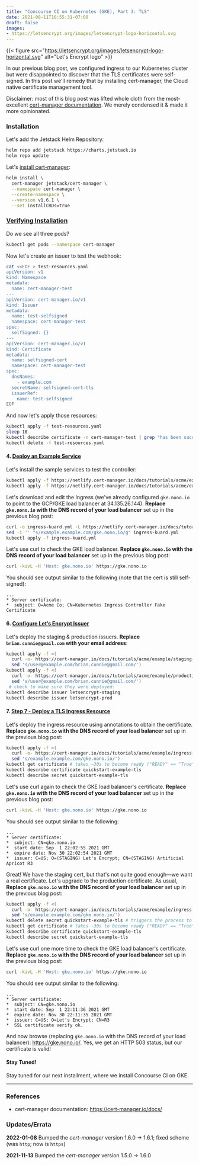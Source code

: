 ```yaml
---
title: "Concourse CI on Kubernetes (GKE), Part 3: TLS"
date: 2021-08-11T16:55:31-07:00
draft: false
images:
- https://letsencrypt.org/images/letsencrypt-logo-horizontal.svg
---
```


{{< figure src="https://letsencrypt.org/images/letsencrypt-logo-horizontal.svg" alt="Let's Encrypt logo" >}}

In our previous blog post, we configured ingress to our Kubernetes cluster but
were disappointed to discover that the TLS certificates were self-signed. In
this post we'll remedy that by installing cert-manager, the Cloud native
certificate management tool.

Disclaimer: most of this blog post was lifted whole cloth from the
most-excellent [cert-manager documentation](https://cert-manager.io/docs/).
We merely condensed it & made it more opinionated.

### Installation

Let's add the Jetstack Helm Repository:

```bash
helm repo add jetstack https://charts.jetstack.io
helm repo update
```

Let's [install cert-manager](https://cert-manager.io/docs/installation/helm/#4-install-cert-manager):

```bash
helm install \
  cert-manager jetstack/cert-manager \
  --namespace cert-manager \
  --create-namespace \
  --version v1.6.1 \
  --set installCRDs=true
```

### [Verifying Installation](https://cert-manager.io/docs/installation/verify/#manual-verification)

Do we see all three pods?

```bash
kubectl get pods --namespace cert-manager
```

Now let's create an issuer to test the webhook:
```bash
cat <<EOF > test-resources.yaml
apiVersion: v1
kind: Namespace
metadata:
  name: cert-manager-test
---
apiVersion: cert-manager.io/v1
kind: Issuer
metadata:
  name: test-selfsigned
  namespace: cert-manager-test
spec:
  selfSigned: {}
---
apiVersion: cert-manager.io/v1
kind: Certificate
metadata:
  name: selfsigned-cert
  namespace: cert-manager-test
spec:
  dnsNames:
    - example.com
  secretName: selfsigned-cert-tls
  issuerRef:
    name: test-selfsigned
EOF
```

And now let's apply those resources:

```bash
kubectl apply -f test-resources.yaml
sleep 10
kubectl describe certificate -n cert-manager-test | grep "has been successfully"
kubectl delete -f test-resources.yaml
```

#### 4. [Deploy an Example Service](https://cert-manager.io/docs/tutorials/acme/ingress/#step-4-deploy-an-example-service)

Let's install the sample services to test the controller:
```bash
kubectl apply -f https://netlify.cert-manager.io/docs/tutorials/acme/example/deployment.yaml
kubectl apply -f https://netlify.cert-manager.io/docs/tutorials/acme/example/service.yaml
```

Let's download and edit the Ingress (we've already configured `gke.nono.io` to
point to the GCP/GKE load balancer at 34.135.26.144). **Replace `gke.nono.io`
with the DNS record of your load balancer** set up in the previous blog post:

```bash
curl -o ingress-kuard.yml -L https://netlify.cert-manager.io/docs/tutorials/acme/example/ingress.yaml
sed -i '' "s/example.example.com/gke.nono.io/g" ingress-kuard.yml
kubectl apply -f ingress-kuard.yml
```

Let's use curl to check the GKE load balancer. **Replace `gke.nono.io` with the
DNS record of your load balancer** set up in the previous blog post:

```bash
curl -kivL -H 'Host: gke.nono.io' https://gke.nono.io
```

You should see output similar to the following (note that the cert is still
self-signed):

```
...
* Server certificate:
*  subject: O=Acme Co; CN=Kubernetes Ingress Controller Fake Certificate
```

#### 6. [Configure Let’s Encrypt Issuer](https://cert-manager.io/docs/tutorials/acme/ingress/#step-6-configure-let-s-encrypt-issuer)

Let's deploy the staging & production issuers.  **Replace
`brian.cunnie@gmail.com` with your email address**:

```bash
kubectl apply -f <(
  curl -o- https://cert-manager.io/docs/tutorials/acme/example/staging-issuer.yaml |
  sed 's/user@example.com/brian.cunnie@gmail.com/')
kubectl apply -f <(
  curl -o- https://cert-manager.io/docs/tutorials/acme/example/production-issuer.yaml |
  sed 's/user@example.com/brian.cunnie@gmail.com/')
 # check to make sure they were deployed:
kubectl describe issuer letsencrypt-staging
kubectl describe issuer letsencrypt-prod
```

#### 7. [Step 7 - Deploy a TLS Ingress Resource](https://cert-manager.io/docs/tutorials/acme/ingress/#step-7-deploy-a-tls-ingress-resource)

Let's deploy the ingress resource using annotations to obtain the certificate.
**Replace `gke.nono.io` with the DNS record of your load balancer** set up in
the previous blog post:

```bash
kubectl apply -f <(
  curl -o- https://cert-manager.io/docs/tutorials/acme/example/ingress-tls.yaml |
  sed 's/example.example.com/gke.nono.io/')
kubectl get certificate # takes ~30s to become ready ("READY" == "True")
kubectl describe certificate quickstart-example-tls
kubectl describe secret quickstart-example-tls
```

Let's use curl again to check the GKE load balancer's certificate. **Replace
`gke.nono.io` with the DNS record of your load balancer** set up in the previous
blog post:

```bash
curl -kivL -H 'Host: gke.nono.io' https://gke.nono.io
```

You should see output similar to the following:

```
...
* Server certificate:
*  subject: CN=gke.nono.io
*  start date: Sep  1 22:02:55 2021 GMT
*  expire date: Nov 30 22:02:54 2021 GMT
*  issuer: C=US; O=(STAGING) Let's Encrypt; CN=(STAGING) Artificial Apricot R3
```

Great! We have the staging cert, but that's not quite good enough—we want a real
certificate. Let's upgrade to the production certificate. As usual, **Replace
`gke.nono.io` with the DNS record of your load balancer** set up in the previous
blog post:

```bash
kubectl apply -f <(
  curl -o- https://cert-manager.io/docs/tutorials/acme/example/ingress-tls-final.yaml |
  sed 's/example.example.com/gke.nono.io/')
kubectl delete secret quickstart-example-tls # triggers the process to get a new certificate
kubectl get certificate # takes ~30s to become ready ("READY" == "True")
kubectl describe certificate quickstart-example-tls
kubectl describe secret quickstart-example-tls
```

Let's use curl one more time to check the GKE load balancer's certificate.
**Replace `gke.nono.io` with the DNS record of your load balancer** set up in
the previous blog post:

```bash
curl -kivL -H 'Host: gke.nono.io' https://gke.nono.io
```

You should see output similar to the following:

```
...
* Server certificate:
*  subject: CN=gke.nono.io
*  start date: Sep  1 22:11:36 2021 GMT
*  expire date: Nov 30 22:11:35 2021 GMT
*  issuer: C=US; O=Let's Encrypt; CN=R3
*  SSL certificate verify ok.
```

And now browse (replacing `gke.nono.io` with the DNS record of your load
balancer): <https://gke.nono.io/>. Yes, we get an HTTP 503 status, but our
certificate is valid!

#### Stay Tuned!

Stay tuned for our next installment, where we install Concourse CI on GKE.

---

### References

- cert-manager documentation: <https://cert-manager.io/docs/>

### Updates/Errata

**2022-01-08** Bumped the _cert-manager_ version 1.6.0 → 1.6.1; fixed scheme (was `http`; now is `https`)

**2021-11-13** Bumped the _cert-manager_ version 1.5.0 → 1.6.0
